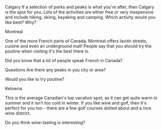 Calgary
If a selection of parks and peaks is what you're after, then Calgary is the spot for you. Lots of the activities are either free or very inexpensive and include hiking, skiing, kayaking and camping.
Which activity would you like best? Why?

Montreal

One of the more French parts of Canada, Montreal offers lavish streets, cuisine and even an underground mall! People say that you should try the poutine when visiting it's the best there is.

Did you know that a lot of people speak French in Canada?

Questions
Are there any peaks in you city or area?

Would you like to try poutine?

Kelowna

This is the average Canadian's top vacation spot, as it can get quite warm in summer and it isn't too cold in winter. If you like wine and golf, then it's perfect for you too - there are a few golf courses dotted about and a nice wine district.

Do you think wine-tasting is interesting?



